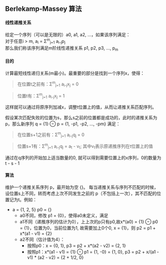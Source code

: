 ## Berlekamp-Massey 算法
#### 线性递推关系
给定一个序列（可以是无限的）a0, a1, a2, ...，如果该序列满足：</br>
对于任意i > m, a<sub>i</sub> = &Sigma;<sup>m</sup><sub>j=1</sub> a<sub>i-j</sub>p<sub>j</sub>
</br>那么我们称该序列满足m阶线性递推关系 p1, p2, p3, ..., p<sub>m</sub>

#### 目的
计算最短线性递归关系(m最小)。最重要的部分是找到一个序列x，使得：
>在位置t之前有：&Sigma;<sup>m</sup><sub>j=1</sub> a<sub>i-j</sub>x<sub>j</sub> = 0

>位置t有：&Sigma;<sup>m</sup><sub>j=1</sub> a<sub>i-j</sub>x<sub>j</sub> = 1

这样就可以通过将原序列加减x，调整t位置上的值，从而让递推关系匹配序列。

假设某次匹配失败的位置为s，那么s之前的位置都是成功的，此时的递推关系为p，那么新序列 q = {1} &ominus; p = {1, -p1, -p2, ..., -pm} 满足：
>在位置s+1之前有：&Sigma;<sup>m</sup><sub>j=1</sub> a<sub>i-j</sub>q<sub>j</sub> = 0

>位置s+1有：&Sigma;<sup>m</sup><sub>j=1</sub> a<sub>i-j</sub>q<sub>j</sub> = a<sub>t</sub> - v<sub>t</sub>;     其中v<sub>t</sub>表示原递推序列在t位置上的值

通过在q序列的开始加上适当数量的0, 就可以得到需要位置上的x序列，0的数量为 t - s - 1


#### 算法
维护一个递推关系序列 p，最开始为空 {}。
每当递推关系与序列不匹配的时候，设位置s上不同，转而考虑上次不同发生之前的 p（不包括上一次），其不匹配的位置记为t。例如：
+ a = {1, 2, 5}     p0 = {}
    + a0不同，修改 p1 = {0}，使得a0未定义，满足
    + a1不同（递推序列的估计为0），上上次的p只有p0,故x*(a0) = {1} &ominus; p0 = {1}，位置为0，当前位置为1, 故需要加上0个0, x = {1}，则 p2 = p1 + x*(a1 - v1) = {2}
    + a2不同（估计值为4）：
        + 按照p0：x = {0, 1}, p3 = p2 + x*(a2 - v2) = {2, 1}
        + 按照p1：x*(a1 - v1) = {1} &ominus; p1 = {1, -0} = {1, 0}, p3 = p2 + x/(a1 - v1) * (a2 - v2) = {2 + 1/2, 0}
